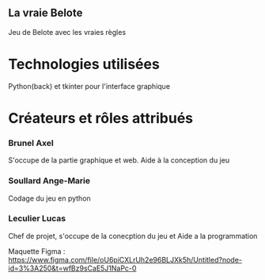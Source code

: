 ## La vraie Belote
Jeu de Belote avec les vraies règles 

# Technologies utilisées 
Python(back) et tkinter pour l'interface graphique

# Créateurs et rôles attribués
 
 ### Brunel Axel 
 S'occupe de la partie graphique et web. Aide à la conception du jeu
 ### Soullard Ange-Marie 
 Codage du jeu en python 
 ### Leculier Lucas 
 Chef de projet, s'occupe de la conecption du jeu et Aide a la programmation


Maquette Figma : https://www.figma.com/file/oU6piCXLrUh2e96BLJXk5h/Untitled?node-id=3%3A250&t=wfBz9sCaE5J1NaPc-0
